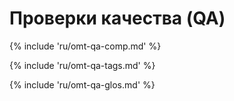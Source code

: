 # Проверки качества (QA)

<!-- section: qa comp -->
{% include 'ru/omt-qa-comp.md' %}

<!-- section: qa tags -->
{% include 'ru/omt-qa-tags.md' %}

<!-- section: qa glossary adherence -->
{% include 'ru/omt-qa-glos.md' %}

